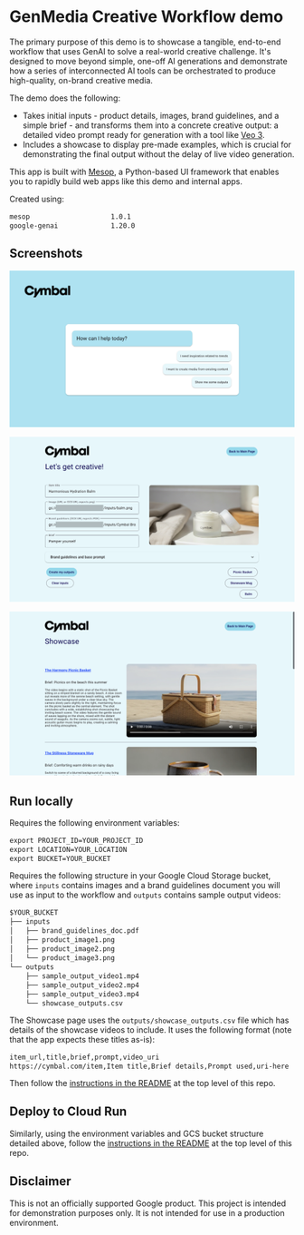# GenMedia Creative Workflow demo

The primary purpose of this demo is to showcase a tangible, end-to-end workflow that uses GenAI to solve a real-world creative challenge. It's designed to move beyond simple, one-off AI generations and demonstrate how a series of interconnected AI tools can be orchestrated to produce high-quality, on-brand creative media.

The demo does the following:
- Takes initial inputs - product details, images, brand guidelines, and a simple brief - and transforms them into a concrete creative output: a detailed video prompt ready for generation with a tool like [Veo 3](https://cloud.google.com/vertex-ai/generative-ai/docs/models#veo-models).
- Includes a showcase to display pre-made examples, which is crucial for demonstrating the final output without the delay of live video generation.

This app is built with [Mesop](https://mesop-dev.github.io/mesop/), a Python-based UI framework that enables you to rapidly build web apps like this demo and internal apps. 

Created using:
```
mesop                    1.0.1
google-genai             1.20.0
```

## Screenshots

![ss1](images/cym_ss1.png)

![ss2](images/cym_ss2.png)

![ss3](images/cym_ss3.png)

## Run locally

Requires the following environment variables:
```
export PROJECT_ID=YOUR_PROJECT_ID
export LOCATION=YOUR_LOCATION
export BUCKET=YOUR_BUCKET
```
Requires the following structure in your Google Cloud Storage bucket, where `inputs` contains images and a brand guidelines document you will use as input to the workflow and `outputs` contains sample output videos:
```
$YOUR_BUCKET
├── inputs
│   ├── brand_guidelines_doc.pdf
│   ├── product_image1.png
│   ├── product_image2.png
│   └── product_image3.png
└── outputs
    ├── sample_output_video1.mp4
    ├── sample_output_video2.mp4
    ├── sample_output_video3.mp4
    └── showcase_outputs.csv
```
The Showcase page uses the `outputs/showcase_outputs.csv` file which has details of the showcase videos to include. It uses the following format (note that the app expects these titles as-is):
```
item_url,title,brief,prompt,video_uri
https://cymbal.com/item,Item title,Brief details,Prompt used,uri-here
```
Then follow the [instructions in the README](https://github.com/GoogleCloudPlatform/vertex-ai-creative-studio?tab=readme-ov-file#create-virtual-environment) at the top level of this repo.

## Deploy to Cloud Run

Similarly, using the environment variables and GCS bucket structure detailed above, follow the [instructions in the README](https://github.com/GoogleCloudPlatform/vertex-ai-creative-studio?tab=readme-ov-file#deploy-to-cloud-run) at the top level of this repo.

## Disclaimer

This is not an officially supported Google product. This project is intended for demonstration purposes only. It is not intended for use in a production environment.